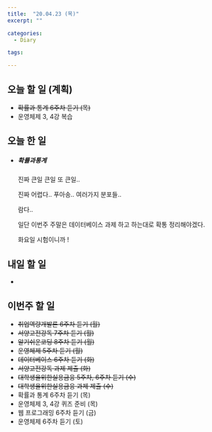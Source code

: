 ```yaml
---
title:  "20.04.23 (목)"
excerpt: ""

categories:
  - Diary

tags:

---
```


## 오늘 할 일 (계획)

- ~~확률과 통계 6주차 듣기 (목)~~
- 운영체제 3, 4강 복습


## 오늘 한 일

- ##### 확률과통계

  진짜 큰일 큰일 또 큰일..

  진짜 어렵다.. 푸아송.. 여러가지 분포들..

  람다..

  일단 이번주 주말은 데이터베이스 과제 하고 하는대로 확통 정리해야겠다.

  화요일 시험이니까 !


## 내일 할 일

- 


## 이번주 할 일

- ~~취업역량개발론 6주차 듣기 (월)~~
- ~~서양고전강독 7주차 듣기 (월)~~
- ~~알기쉬운코딩 8주차 듣기 (월)~~
- ~~운영체제 5주차 듣기 (월)~~
- ~~데이터베이스 6주차 듣기 (화)~~
- ~~서양고전강독 과제 제출 (화)~~
- ~~대학생을위한실용금융 5주차, 6주차 듣기 (수)~~
- ~~대학생을위한실용금융 과제 제출 (수)~~
- 확률과 통계 6주차 듣기 (목)
- 운영체제 3, 4강 퀴즈 준비 (목)
- 웹 프로그래밍 6주차 듣기 (금)
- 운영체제 6주차 듣기 (토)